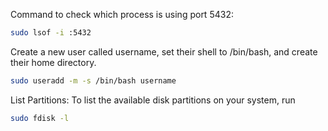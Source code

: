 Command to check which process is using port 5432:
```bash
sudo lsof -i :5432
```
Create a new user called username, set their shell to /bin/bash, and create their home directory.
```bash
sudo useradd -m -s /bin/bash username
```
List Partitions: To list the available disk partitions on your system, run
```bash
sudo fdisk -l
```
